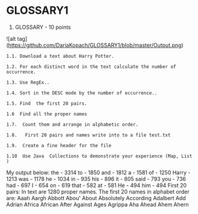 # GLOSSARY1
1. GLOSSARY - 10 points

![alt tag] (https://github.com/DariaKopach/GLOSSARY1/blob/master/Output.png)

    1.1. Download a text about Harry Potter.

    1.2. For each distinct word in the text calculate the number of occurrence.

    1.3. Use RegEx..

    1.4. Sort in the DESC mode by the number of occurrence..

    1.5. Find  the first 20 pairs.

    1.6  Find all the proper names

    1.7.  Count them and arrange in alphabetic order.

    1.8.   First 20 pairs and names write into to a file test.txt

    1.9.  Create a fine header for the file

    1.10  Use Java  Collections to demonstrate your experience (Map, List )
    
My output below:
the - 3314 
to - 1850 
and - 1812 
a - 1581 
of - 1250 
Harry - 1213 
was - 1178 
he - 1034 
in - 935 
his - 896 
it - 805 
said - 793 
you - 736 
had - 697 
I - 654 
on - 619 
that - 582 
at - 581 
He - 494 
him - 494 
First 20 pairs: 
In text are 1280 proper names. 
The first 20 names in alphabet order are: 
Aaah 
Aargh 
Abbott 
Abou'
About 
Absolutely 
According 
Adalbert 
Add 
Adrian 
Africa 
African 
After 
Against 
Ages 
Agrippa 
Aha 
Ahead 
Ahem 
Ahern
